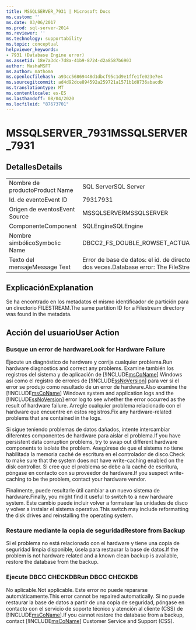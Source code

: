 ```yaml
---
title: MSSQLSERVER_7931 | Microsoft Docs
ms.custom: ''
ms.date: 03/06/2017
ms.prod: sql-server-2014
ms.reviewer: ''
ms.technology: supportability
ms.topic: conceptual
helpviewer_keywords:
- 7931 (Database Engine error)
ms.assetid: 18e7a3dc-7d8a-41b9-8724-d2a8587b6903
author: MashaMSFT
ms.author: mathoma
ms.openlocfilehash: a93cc56869448d1dbcf95c1d9e1ffe1fe023e7e4
ms.sourcegitcommit: ad4d92dce894592a259721a1571b1d8736abacdb
ms.translationtype: MT
ms.contentlocale: es-ES
ms.lasthandoff: 08/04/2020
ms.locfileid: "87673701"
---
```

# <a name="mssqlserver_7931"></a><span data-ttu-id="b865e-102">MSSQLSERVER_7931</span><span class="sxs-lookup"><span data-stu-id="b865e-102">MSSQLSERVER_7931</span></span>
    
## <a name="details"></a><span data-ttu-id="b865e-103">Detalles</span><span class="sxs-lookup"><span data-stu-id="b865e-103">Details</span></span>  
  
|||  
|-|-|  
|<span data-ttu-id="b865e-104">Nombre de producto</span><span class="sxs-lookup"><span data-stu-id="b865e-104">Product Name</span></span>|<span data-ttu-id="b865e-105">SQL Server</span><span class="sxs-lookup"><span data-stu-id="b865e-105">SQL Server</span></span>|  
|<span data-ttu-id="b865e-106">Id. de evento</span><span class="sxs-lookup"><span data-stu-id="b865e-106">Event ID</span></span>|<span data-ttu-id="b865e-107">7931</span><span class="sxs-lookup"><span data-stu-id="b865e-107">7931</span></span>|  
|<span data-ttu-id="b865e-108">Origen de eventos</span><span class="sxs-lookup"><span data-stu-id="b865e-108">Event Source</span></span>|<span data-ttu-id="b865e-109">MSSQLSERVER</span><span class="sxs-lookup"><span data-stu-id="b865e-109">MSSQLSERVER</span></span>|  
|<span data-ttu-id="b865e-110">Componente</span><span class="sxs-lookup"><span data-stu-id="b865e-110">Component</span></span>|<span data-ttu-id="b865e-111">SQLEngine</span><span class="sxs-lookup"><span data-stu-id="b865e-111">SQLEngine</span></span>|  
|<span data-ttu-id="b865e-112">Nombre simbólico</span><span class="sxs-lookup"><span data-stu-id="b865e-112">Symbolic Name</span></span>|<span data-ttu-id="b865e-113">DBCC2_FS_DOUBLE_ROWSET_ACTUAL_FACT</span><span class="sxs-lookup"><span data-stu-id="b865e-113">DBCC2_FS_DOUBLE_ROWSET_ACTUAL_FACT</span></span>|  
|<span data-ttu-id="b865e-114">Texto del mensaje</span><span class="sxs-lookup"><span data-stu-id="b865e-114">Message Text</span></span>|<span data-ttu-id="b865e-115">Error de base de datos: el id. de directorio FILESTREAM F_ID para una partición se ha visto dos veces.</span><span class="sxs-lookup"><span data-stu-id="b865e-115">Database error: The FileStream directory ID F_ID for a partition was seen twice.</span></span>|  
  
## <a name="explanation"></a><span data-ttu-id="b865e-116">Explicación</span><span class="sxs-lookup"><span data-stu-id="b865e-116">Explanation</span></span>  
 <span data-ttu-id="b865e-117">Se ha encontrado en los metadatos el mismo identificador de partición para un directorio FILESTREAM.</span><span class="sxs-lookup"><span data-stu-id="b865e-117">The same partition ID for a Filestream directory was found in the metadata.</span></span>  
  
## <a name="user-action"></a><span data-ttu-id="b865e-118">Acción del usuario</span><span class="sxs-lookup"><span data-stu-id="b865e-118">User Action</span></span>  
  
### <a name="look-for-hardware-failure"></a><span data-ttu-id="b865e-119">Busque un error de hardware</span><span class="sxs-lookup"><span data-stu-id="b865e-119">Look for Hardware Failure</span></span>  
 <span data-ttu-id="b865e-120">Ejecute un diagnóstico de hardware y corrija cualquier problema.</span><span class="sxs-lookup"><span data-stu-id="b865e-120">Run hardware diagnostics and correct any problems.</span></span> <span data-ttu-id="b865e-121">Examine también los registros del sistema y de aplicación de [!INCLUDE[msCoName](../../includes/msconame-md.md)] Windows así como el registro de errores de [!INCLUDE[ssNoVersion](../../includes/ssnoversion-md.md)] para ver si el error se produjo como resultado de un error de hardware.</span><span class="sxs-lookup"><span data-stu-id="b865e-121">Also examine the [!INCLUDE[msCoName](../../includes/msconame-md.md)] Windows system and application logs and the [!INCLUDE[ssNoVersion](../../includes/ssnoversion-md.md)] error log to see whether the error occurred as the result of hardware failure.</span></span> <span data-ttu-id="b865e-122">Arregle cualquier problema relacionado con el hardware que encuentre en estos registros.</span><span class="sxs-lookup"><span data-stu-id="b865e-122">Fix any hardware-related problems that are contained in the logs.</span></span>  
  
 <span data-ttu-id="b865e-123">Si sigue teniendo problemas de datos dañados, intente intercambiar diferentes componentes de hardware para aislar el problema.</span><span class="sxs-lookup"><span data-stu-id="b865e-123">If you have persistent data corruption problems, try to swap out different hardware components to isolate the problem.</span></span> <span data-ttu-id="b865e-124">Asegúrese de que el sistema no tiene habilitada la memoria caché de escritura en el controlador de disco.</span><span class="sxs-lookup"><span data-stu-id="b865e-124">Check to make sure that the system does not have write-caching enabled on the disk controller.</span></span> <span data-ttu-id="b865e-125">Si cree que el problema se debe a la caché de escritura, póngase en contacto con su proveedor de hardware.</span><span class="sxs-lookup"><span data-stu-id="b865e-125">If you suspect write-caching to be the problem, contact your hardware vendor.</span></span>  
  
 <span data-ttu-id="b865e-126">Finalmente, puede resultarle útil cambiar a un nuevo sistema de hardware.</span><span class="sxs-lookup"><span data-stu-id="b865e-126">Finally, you might find it useful to switch to a new hardware system.</span></span> <span data-ttu-id="b865e-127">Este cambio puede incluir volver a formatear las unidades de disco y volver a instalar el sistema operativo.</span><span class="sxs-lookup"><span data-stu-id="b865e-127">This switch may include reformatting the disk drives and reinstalling the operating system.</span></span>  
  
### <a name="restore-from-backup"></a><span data-ttu-id="b865e-128">Restaure mediante la copia de seguridad</span><span class="sxs-lookup"><span data-stu-id="b865e-128">Restore from Backup</span></span>  
 <span data-ttu-id="b865e-129">Si el problema no está relacionado con el hardware y tiene una copia de seguridad limpia disponible, úsela para restaurar la base de datos.</span><span class="sxs-lookup"><span data-stu-id="b865e-129">If the problem is not hardware related and a known clean backup is available, restore the database from the backup.</span></span>  
  
### <a name="run-dbcc-checkdb"></a><span data-ttu-id="b865e-130">Ejecute DBCC CHECKDB</span><span class="sxs-lookup"><span data-stu-id="b865e-130">Run DBCC CHECKDB</span></span>  
 <span data-ttu-id="b865e-131">No aplicable.</span><span class="sxs-lookup"><span data-stu-id="b865e-131">Not applicable.</span></span> <span data-ttu-id="b865e-132">Este error no puede repararse automáticamente.</span><span class="sxs-lookup"><span data-stu-id="b865e-132">This error cannot be repaired automatically.</span></span> <span data-ttu-id="b865e-133">Si no puede restaurar la base de datos a partir de una copia de seguridad, póngase en contacto con el servicio de soporte técnico y atención al cliente (CSS) de [!INCLUDE[msCoName](../../includes/msconame-md.md)].</span><span class="sxs-lookup"><span data-stu-id="b865e-133">If you cannot restore the database from a backup, contact [!INCLUDE[msCoName](../../includes/msconame-md.md)] Customer Service and Support (CSS).</span></span>  
  
  
